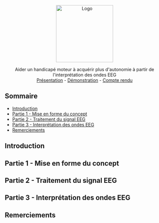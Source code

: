 
<p align="center">
  <a href="https://quentinptt.github.io">
    <img src="https://i.imgur.com/Rxnr6vy.png" alt="Logo" height="180">
  </a>
  <p align="center">
    Aider un handicapé moteur à acquérir plus d'autonomie à partir de l'interprétation des ondes EEG
    <br />
    <a href="https://quentinptt.github.io/tipe/Explication_KNN.pdf">Présentation</a>
    -
    <a href="">Démonstration</a>
    -
    <a href="">Compte rendu</a>
  </p>
</p>

## Sommaire
* [Introduction](#introduction)
* [Partie 1 - Mise en forme du concept](#partie-1---mise-en-forme-du-concept)
* [Partie 2 - Traitement du signal EEG](#partie-2---traitement-du-signal-eeg)
* [Partie 3 - Interprétation des ondes EEG](#partie-3---interprétation-des-ondes-eeg)
* [Remerciements](#remerciements)

## Introduction

## Partie 1 - Mise en forme du concept

## Partie 2 - Traitement du signal EEG

## Partie 3 - Interprétation des ondes EEG

## Remerciements
